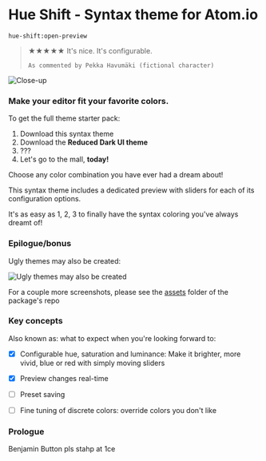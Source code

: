 # Hue Shift - Syntax theme for Atom.io

```
hue-shift:open-preview
```

> ★★★★★
> It's nice. It's configurable.
>
> `As commented by Pekka Havumäki (fictional character)`


![Close-up](https://tuomashatakka.github.io/hue-shift-syntax/assets/closeup-wide.png)

### Make your editor fit your favorite colors.

To get the full theme starter pack:

 1. Download this syntax theme
 2. Download the __Reduced Dark UI theme__
 3. ???
 4. Let's go to the mall, **today!**

Choose any color combination you have ever had a
dream about!

This syntax theme includes a dedicated preview
with sliders for each of its configuration options.

It's as easy as 1, 2, 3 to finally have the
syntax coloring you've always dreamt of!

### Epilogue/bonus

Ugly themes may also be created:

![Ugly themes may also be created](https://tuomashatakka.github.io/hue-shift-syntax/assets/fugly.png)

For a couple more screenshots, please see the [assets](https://github.com/tuomashatakka/hue-shift-syntax/blob/master/assets) folder of the package's repo

### Key concepts

Also known as: what to expect when you're looking forward to:

- [x] Configurable hue, saturation and luminance: Make it brighter, more vivid, blue or red with simply moving sliders
- [x] Preview changes real-time
- [ ] Preset saving
- [ ] Fine tuning of discrete colors: override colors you don't like


### Prologue

Benjamin Button pls stahp at 1ce
